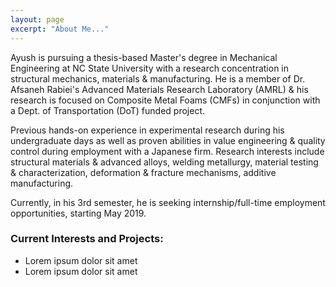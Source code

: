 ```yaml
---
layout: page
excerpt: "About Me..."
---
```


Ayush is pursuing a thesis-based Master's degree in Mechanical Engineering at NC State University with a research concentration in structural mechanics, materials & manufacturing. He is a member of Dr. Afsaneh Rabiei's  Advanced Materials Research Laboratory (AMRL) & his research is focused on Composite Metal Foams (CMFs) in conjunction with a Dept. of Transportation (DoT) funded project. 

Previous hands-on experience in experimental research during his undergraduate days as well as proven abilities in value engineering & quality control during employment with a Japanese firm. Research interests include structural materials & advanced alloys, welding metallurgy, material testing & characterization, deformation & fracture mechanisms, additive manufacturing. 

Currently, in his 3rd semester, he is seeking internship/full-time employment opportunities, starting May 2019.

### Current Interests and Projects:

- Lorem ipsum dolor sit amet
- Lorem ipsum dolor sit amet

